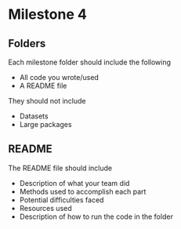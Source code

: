Milestone 4
===========

Folders
-------

Each milestone folder should include the following

* All code you wrote/used
* A README file

They should not include

* Datasets
* Large packages

README
------

The README file should include

* Description of what your team did
* Methods used to accomplish each part
* Potential difficulties faced
* Resources used
* Description of how to run the code in the folder
